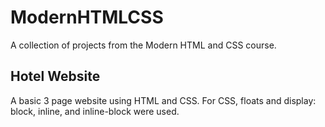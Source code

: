 # ModernHTMLCSS
A collection of projects from the Modern HTML and CSS course.

## Hotel Website
A basic 3 page website using HTML and CSS. For CSS, floats and display: block, inline, and inline-block were used.
